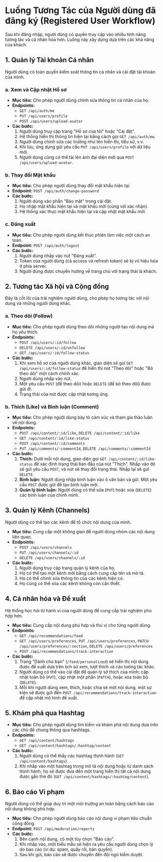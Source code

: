 # Luồng Tương Tác của Người dùng đã đăng ký (Registered User Workflow)

Sau khi đăng nhập, người dùng có quyền truy cập vào nhiều tính năng tương tác và cá nhân hóa hơn. Luồng này xây dựng dựa trên các khả năng của khách.

## 1. Quản lý Tài khoản Cá nhân

Người dùng có toàn quyền kiểm soát thông tin cá nhân và cài đặt tài khoản của mình.

### a. Xem và Cập nhật Hồ sơ
- **Mục tiêu:** Cho phép người dùng chỉnh sửa thông tin cá nhân của họ.
- **Endpoints:**
  - `GET /api/auth/me`
  - `PUT /api/users/profile`
  - `POST /api/users/upload-avatar`
- **Các bước:**
  1. Người dùng truy cập trang "Hồ sơ của tôi" hoặc "Cài đặt".
  2. Hệ thống hiển thị thông tin hiện tại bằng cách gọi `GET /api/auth/me`.
  3. Người dùng chỉnh sửa các trường như tên hiển thị, tiểu sử, v.v.
  4. Khi lưu, ứng dụng gửi yêu cầu `PUT /api/users/profile` với dữ liệu mới.
  5. Người dùng cũng có thể tải lên ảnh đại diện mới qua `POST /api/users/upload-avatar`.

### b. Thay đổi Mật khẩu
- **Mục tiêu:** Cho phép người dùng thay đổi mật khẩu hiện tại.
- **Endpoint:** `POST /api/auth/change-password`
- **Các bước:**
  1. Người dùng vào phần "Bảo mật" trong cài đặt.
  2. Họ nhập mật khẩu hiện tại và mật khẩu mới (cùng với xác nhận).
  3. Hệ thống xác thực mật khẩu hiện tại và cập nhật mật khẩu mới.

### c. Đăng xuất
- **Mục tiêu:** Cho phép người dùng kết thúc phiên làm việc một cách an toàn.
- **Endpoint:** `POST /api/auth/logout`
- **Các bước:**
  1. Người dùng nhấp vào nút "Đăng xuất".
  2. Token của người dùng (cả access và refresh token) sẽ bị vô hiệu hóa ở phía server.
  3. Người dùng được chuyển hướng về trang chủ với trạng thái là khách.

## 2. Tương tác Xã hội và Cộng đồng

Đây là cốt lõi của trải nghiệm người dùng, cho phép họ tương tác với nội dung và những người dùng khác.

### a. Theo dõi (Follow)
- **Mục tiêu:** Cho phép người dùng theo dõi những người tạo nội dung mà họ yêu thích.
- **Endpoints:**
  - `POST /api/users/:id/follow`
  - `DELETE /api/users/:id/unfollow`
  - `GET /api/users/:id/follow-status`
- **Các bước:**
  1. Khi xem hồ sơ của người dùng khác, giao diện sẽ gọi `GET /api/users/:id/follow-status` để hiển thị nút "Theo dõi" hoặc "Bỏ theo dõi" một cách chính xác.
  2. Người dùng nhấp vào nút.
  3. Một yêu cầu `POST` (để theo dõi) hoặc `DELETE` (để bỏ theo dõi) được gửi đi.
  4. Trạng thái của nút được cập nhật tương ứng.

### b. Thích (Like) và Bình luận (Comment)
- **Mục tiêu:** Cho phép người dùng bày tỏ cảm xúc và tham gia thảo luận về nội dung.
- **Endpoints:**
  - `POST /api/content/:id/like`, `DELETE /api/content/:id/like`
  - `GET /api/content/:id/like-status`
  - `POST /api/content/:id/comments`
  - `PUT /api/comments/:commentId`, `DELETE /api/comments/:commentId`
- **Các bước:**
  1. **Thích:** Dưới mỗi nội dung, giao diện gọi `GET /api/content/:id/like-status` để xác định trạng thái ban đầu của nút "Thích". Nhấp vào đó sẽ gửi yêu cầu `POST`, và nút sẽ thay đổi trạng thái. Nhấp lại sẽ gửi `DELETE`.
  2. **Bình luận:** Người dùng nhập bình luận vào ô văn bản và gửi. Một yêu cầu `POST` được gửi để tạo bình luận mới.
  3. **Quản lý bình luận:** Người dùng có thể sửa (`PUT`) hoặc xóa (`DELETE`) các bình luận của chính mình.

## 3. Quản lý Kênh (Channels)

Người dùng có thể tạo các kênh để tổ chức nội dung của mình.

- **Mục tiêu:** Cung cấp một không gian để người dùng nhóm các nội dung liên quan.
- **Endpoints:**
  - `POST /api/users/channels`
  - `PUT /api/users/channels/:id`
  - `DELETE /api/users/channels/:id`
- **Các bước:**
  1. Người dùng truy cập trang quản lý kênh của họ.
  2. Họ có thể tạo một kênh mới bằng cách cung cấp tên và mô tả.
  3. Họ có thể chỉnh sửa thông tin của các kênh hiện có.
  4. Họ cũng có thể xóa các kênh không còn cần thiết.

## 4. Cá nhân hóa và Đề xuất

Hệ thống học hỏi từ hành vi của người dùng để cung cấp trải nghiệm phù hợp hơn.

- **Mục tiêu:** Cung cấp nội dung phù hợp và thú vị cho từng người dùng.
- **Endpoints:**
  - `GET /api/recommendations/feed`
  - `GET /api/users/preferences`, `PUT /api/users/preferences`, `PATCH /api/users/preferences/:section`, `DELETE /api/users/preferences`
  - `POST /api/recommendations/track-interaction`
- **Các bước:**
  1. Trang "Dành cho bạn" (`/feed/personalized`) sẽ hiển thị nội dung được đề xuất dựa trên lịch sử xem, lượt thích và các tương tác khác.
  2. Người dùng có thể vào cài đặt để quản lý sở thích của mình: cập nhật toàn bộ (`PUT`), cập nhật một phần (`PATCH`), hoặc xóa toàn bộ (`DELETE`).
  3. Mỗi khi người dùng xem, thích, hoặc chia sẻ một nội dung, một sự kiện sẽ được gửi đến `POST /api/recommendations/track-interaction` để cập nhật mô hình đề xuất.

## 5. Khám phá qua Hashtag

- **Mục tiêu:** Cho phép người dùng tìm kiếm và khám phá nội dung dựa trên các chủ đề chung thông qua hashtags.
- **Endpoints:**
    - `GET /api/content/hashtags`
    - `GET /api/content/hashtags/:hashtag/content`
- **Các bước:**
    1. Người dùng có thể thấy các hashtag thịnh hành (`GET /api/content/hashtags`).
    2. Khi nhấp vào một hashtag trong mô tả nội dung hoặc từ danh sách thịnh hành, họ sẽ được đưa đến một trang hiển thị tất cả nội dung được gắn thẻ đó (`GET /api/content/hashtags/:hashtag/content`).

## 6. Báo cáo Vi phạm

Người dùng có thể giúp duy trì một môi trường an toàn bằng cách báo cáo nội dung không phù hợp.

- **Mục tiêu:** Cho phép người dùng báo cáo nội dung vi phạm tiêu chuẩn cộng đồng.
- **Endpoint:** `POST /api/moderation/reports`
- **Các bước:**
  1. Bên cạnh nội dung, có một tùy chọn "Báo cáo".
  2. Khi nhấp vào, một biểu mẫu sẽ hiện ra yêu cầu người dùng chọn lý do báo cáo (ví dụ: spam, quấy rối, bản quyền).
  3. Sau khi gửi, báo cáo sẽ được chuyển đến đội ngũ kiểm duyệt.

